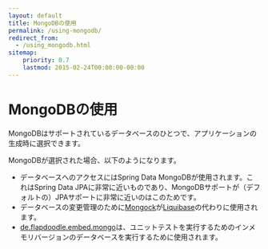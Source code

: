 ```yaml
---
layout: default
title: MongoDBの使用
permalink: /using-mongodb/
redirect_from:
  - /using_mongodb.html
sitemap:
    priority: 0.7
    lastmod: 2015-02-24T00:00:00-00:00
---
```


# <i class="fa fa-leaf"></i> MongoDBの使用

MongoDBはサポートされているデータベースのひとつで、アプリケーションの生成時に選択できます。

MongoDBが選択された場合、以下のようになります。

*   データベースへのアクセスにはSpring Data MongoDBが使用されます。これはSpring Data JPAに非常に近いものであり、MongoDBサポートが（デフォルトの）JPAサポートに非常に近いのはこのためです。
*   データベースの変更管理のために[Mongock](https://www.mongock.io)が[Liquibase](http://www.liquibase.org/)の代わりに使用されます。
*   [de.flapdoodle.embed.mongo](https://github.com/flapdoodle-oss/de.flapdoodle.embed.mongo)は、ユニットテストを実行するためのインメモリバージョンのデータベースを実行するために使用されます。


<br/><br/><br/><br/><br/>